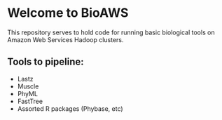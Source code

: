 Welcome to BioAWS
=================

This repository serves to hold code for running basic biological tools on Amazon Web Services Hadoop clusters.

Tools to pipeline:
-----------------

* Lastz
* Muscle
* PhyML
* FastTree
* Assorted R packages (Phybase, etc)
